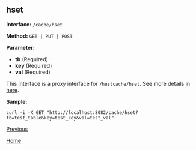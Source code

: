 ## hset ##

**Interface:** `/cache/hset`

**Method:** `GET | PUT | POST`

**Parameter:** 

*  **tb** (Required)  
*  **key** (Required)  
*  **val** (Required)  

This interface is a proxy interface for `/hustcache/hset`. See more details in [here](../../hustdb/hustcache/hset.md).  

**Sample:**

    curl -i -X GET "http://localhost:8082/cache/hset?tb=test_table&key=test_key&val=test_val"

[Previous](../cache.md)

[Home](../../../index.md)